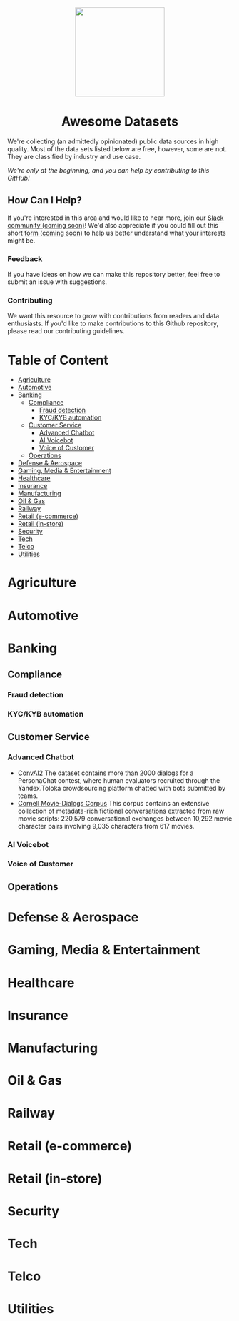<div align="center">
  <img src="static/future-trading.jpeg" height=200 alt=""/>
  <h1>Awesome Datasets</h1>
</div>

We're collecting (an admittedly opinionated) public data sources in high quality. Most of the data sets listed below are free, however, some are not. They are classified by industry and use case.

*We're only at the beginning, and you can help by contributing to this GitHub!*

<!-- omit in toc -->
## How Can I Help?

If you're interested in this area and would like to hear more, join our [Slack community (coming soon)](#)! We'd also appreciate if you could fill out this short [form (coming soon)](#) to help us better understand what your interests might be.

<!-- omit in toc -->
### Feedback

If you have ideas on how we can make this repository better, feel free to submit an issue with suggestions.

<!-- omit in toc -->
### Contributing

We want this resource to grow with contributions from readers and data enthusiasts. If you'd like to make contributions to this Github repository, please read our contributing guidelines.

<!-- omit in toc -->
# Table of Content

- [Agriculture](#agriculture)
- [Automotive](#automotive)
- [Banking](#banking)
  - [Compliance](#compliance)
    - [Fraud detection](#fraud-detection)
    - [KYC/KYB automation](#kyckyb-automation)
  - [Customer Service](#customer-service)
    - [Advanced Chatbot](#advanced-chatbot)
    - [AI Voicebot](#ai-voicebot)
    - [Voice of Customer](#voice-of-customer)
  - [Operations](#operations)
- [Defense & Aerospace](#defense--aerospace)
- [Gaming, Media & Entertainment](#gaming-media--entertainment)
- [Healthcare](#healthcare)
- [Insurance](#insurance)
- [Manufacturing](#manufacturing)
- [Oil & Gas](#oil--gas)
- [Railway](#railway)
- [Retail (e-commerce)](#retail-e-commerce)
- [Retail (in-store)](#retail-in-store)
- [Security](#security)
- [Tech](#tech)
- [Telco](#telco)
- [Utilities](#utilities)


# Agriculture

# Automotive

# Banking

## Compliance

### Fraud detection


### KYC/KYB automation


## Customer Service

### Advanced Chatbot

- [ConvAI2]() The dataset contains more than 2000 dialogs for a PersonaChat contest, where human evaluators recruited through the Yandex.Toloka crowdsourcing platform chatted with bots submitted by teams.
- [Cornell Movie-Dialogs Corpus]() This corpus contains an extensive collection of metadata-rich fictional conversations extracted from raw movie scripts: 220,579 conversational exchanges between 10,292 movie character pairs involving 9,035 characters from 617 movies.

### AI Voicebot



### Voice of Customer



## Operations

# Defense & Aerospace

# Gaming, Media & Entertainment

# Healthcare

# Insurance

# Manufacturing

# Oil & Gas

# Railway

# Retail (e-commerce)

# Retail (in-store)

# Security

# Tech

# Telco

# Utilities